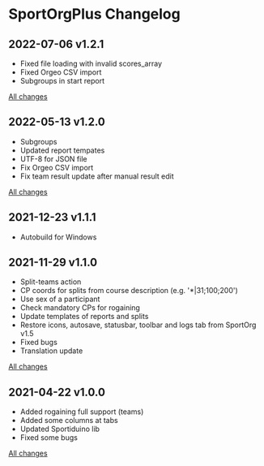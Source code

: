 # SportOrgPlus Changelog

## 2022-07-06 v1.2.1

* Fixed file loading with invalid scores_array
* Fixed Orgeo CSV import
* Subgroups in start report

[All changes](https://github.com/sembruk/sportorg-plus/compare/v1.2.0...v1.2.1)

## 2022-05-13 v1.2.0

* Subgroups
* Updated report tempates
* UTF-8 for JSON file
* Fix Orgeo CSV import
* Fix team result update after manual result edit

[All changes](https://github.com/sembruk/sportorg-plus/compare/v1.1.1...v1.2.0)

## 2021-12-23 v1.1.1

* Autobuild for Windows

## 2021-11-29 v1.1.0

* Split-teams action
* CP coords for splits from course description (e.g. '\*|31;100;200')
* Use sex of a participant
* Check mandatory CPs for rogaining
* Update templates of reports and splits
* Restore icons, autosave, statusbar, toolbar and logs tab from SportOrg v1.5
* Fixed bugs
* Translation update

[All changes](https://github.com/sembruk/sportorg-plus/compare/v1.0.0...v1.1.0)

## 2021-04-22 v1.0.0

* Added rogaining full support (teams)
* Added some columns at tabs
* Updated Sportiduino lib
* Fixed some bugs

[All changes](https://github.com/sembruk/sportorg-plus/compare/3a69d94...v1.0.0)
